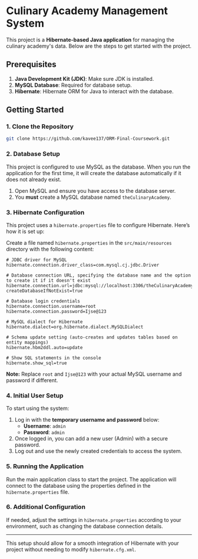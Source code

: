 # Culinary Academy Management System

This project is a **Hibernate-based Java application** for managing the culinary academy's data. Below are the steps to get started with the project.

## Prerequisites

1. **Java Development Kit (JDK)**: Make sure JDK is installed.
2. **MySQL Database**: Required for database setup.
3. **Hibernate**: Hibernate ORM for Java to interact with the database.

## Getting Started

### 1. Clone the Repository

```bash
git clone https://github.com/kavee137/ORM-Final-Coursework.git
```

### 2. Database Setup

This project is configured to use MySQL as the database. When you run the application for the first time, it will create the database automatically if it does not already exist.

1. Open MySQL and ensure you have access to the database server.
2. You **must** create a MySQL database named `theCulinaryAcademy`.

### 3. Hibernate Configuration

This project uses a `hibernate.properties` file to configure Hibernate. Here’s how it is set up:

Create a file named `hibernate.properties` in the `src/main/resources` directory with the following content:

```properties
# JDBC driver for MySQL
hibernate.connection.driver_class=com.mysql.cj.jdbc.Driver

# Database connection URL, specifying the database name and the option to create it if it doesn't exist
hibernate.connection.url=jdbc:mysql://localhost:3306/theCulinaryAcademy?createDatabaseIfNotExist=true

# Database login credentials
hibernate.connection.username=root
hibernate.connection.password=Ijse@123

# MySQL dialect for Hibernate
hibernate.dialect=org.hibernate.dialect.MySQLDialect

# Schema update setting (auto-creates and updates tables based on entity mappings)
hibernate.hbm2ddl.auto=update

# Show SQL statements in the console
hibernate.show_sql=true
```

**Note:** Replace `root` and `Ijse@123` with your actual MySQL username and password if different.

### 4. Initial User Setup

To start using the system:
1. Log in with the **temporary username and password** below:
    - **Username**: `admin`
    - **Password**: `admin`
2. Once logged in, you can add a new user (Admin) with a secure password.
3. Log out and use the newly created credentials to access the system.

### 5. Running the Application

Run the main application class to start the project. The application will connect to the database using the properties defined in the `hibernate.properties` file.

### 6. Additional Configuration

If needed, adjust the settings in `hibernate.properties` according to your environment, such as changing the database connection details.

---

This setup should allow for a smooth integration of Hibernate with your project without needing to modify `hibernate.cfg.xml`.